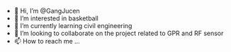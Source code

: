 - 👋 Hi, I’m @GangJucen
- 👀 I’m interested in basketball
- 🌱 I’m currently learning civil engineering
- 💞️ I’m looking to collaborate on the project related to GPR and RF sensor
- 📫 How to reach me ...

<!---
GangJucen/GangJucen is a ✨ special ✨ repository because its `README.md` (this file) appears on your GitHub profile.
You can click the Preview link to take a look at your changes.
--->
